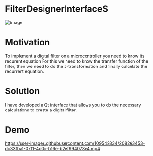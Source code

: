 # FilterDesignerInterfaceS
![image](https://user-images.githubusercontent.com/109542834/208264076-f48f1043-c833-47ab-bcad-5d12e59f409c.png)

# Motivation
To implement a digital filter on a microcontroller you need to know its recurent equation 
For this we need to know the transfer function of the filter, then we need to do the z-transformation and finally calculate the recurrent equation.
# Solution
I have developed a Qt interface that allows you to do the necessary calculations to create a digital filter.
# Demo



https://user-images.githubusercontent.com/109542834/208263453-dc33fba1-07f1-4c0c-b16e-b2ef994073e4.mp4



